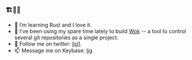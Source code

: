 ### 🏗️🚢🏃

- 🌱 I’m learning Rust and I love it.
- 🔭 I've been using my spare time lately to build [Wok](https://github.com/lig/wok) -- a tool to control several git repositories as a single project.
- 💬 Follow me on twitter: [lig1](https://twitter.com/lig1).
- 📫 Message me on Keybase: [lig](https://keybase.io/lig).

<!--
**lig/lig** is a ✨ _special_ ✨ repository because its `README.md` (this file) appears on your GitHub profile.

Here are some ideas to get you started:

- 🔭 I’m currently working on ...
- 🌱 I’m currently learning ...
- 👯 I’m looking to collaborate on ...
- 🤔 I’m looking for help with ...
- 💬 Ask me about ...
- 📫 How to reach me: ...
- 😄 Pronouns: ...
- ⚡ Fun fact: ...
-->
